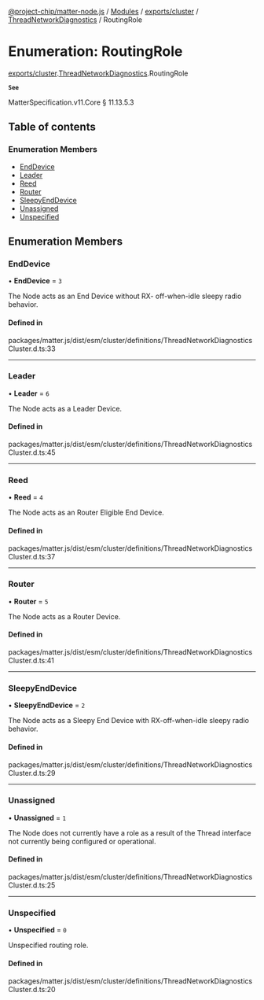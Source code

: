 [@project-chip/matter-node.js](../README.md) / [Modules](../modules.md) / [exports/cluster](../modules/exports_cluster.md) / [ThreadNetworkDiagnostics](../modules/exports_cluster.ThreadNetworkDiagnostics.md) / RoutingRole

# Enumeration: RoutingRole

[exports/cluster](../modules/exports_cluster.md).[ThreadNetworkDiagnostics](../modules/exports_cluster.ThreadNetworkDiagnostics.md).RoutingRole

**`See`**

MatterSpecification.v11.Core § 11.13.5.3

## Table of contents

### Enumeration Members

- [EndDevice](exports_cluster.ThreadNetworkDiagnostics.RoutingRole.md#enddevice)
- [Leader](exports_cluster.ThreadNetworkDiagnostics.RoutingRole.md#leader)
- [Reed](exports_cluster.ThreadNetworkDiagnostics.RoutingRole.md#reed)
- [Router](exports_cluster.ThreadNetworkDiagnostics.RoutingRole.md#router)
- [SleepyEndDevice](exports_cluster.ThreadNetworkDiagnostics.RoutingRole.md#sleepyenddevice)
- [Unassigned](exports_cluster.ThreadNetworkDiagnostics.RoutingRole.md#unassigned)
- [Unspecified](exports_cluster.ThreadNetworkDiagnostics.RoutingRole.md#unspecified)

## Enumeration Members

### EndDevice

• **EndDevice** = ``3``

The Node acts as an End Device without RX- off-when-idle sleepy radio behavior.

#### Defined in

packages/matter.js/dist/esm/cluster/definitions/ThreadNetworkDiagnosticsCluster.d.ts:33

___

### Leader

• **Leader** = ``6``

The Node acts as a Leader Device.

#### Defined in

packages/matter.js/dist/esm/cluster/definitions/ThreadNetworkDiagnosticsCluster.d.ts:45

___

### Reed

• **Reed** = ``4``

The Node acts as an Router Eligible End Device.

#### Defined in

packages/matter.js/dist/esm/cluster/definitions/ThreadNetworkDiagnosticsCluster.d.ts:37

___

### Router

• **Router** = ``5``

The Node acts as a Router Device.

#### Defined in

packages/matter.js/dist/esm/cluster/definitions/ThreadNetworkDiagnosticsCluster.d.ts:41

___

### SleepyEndDevice

• **SleepyEndDevice** = ``2``

The Node acts as a Sleepy End Device with RX-off-when-idle sleepy radio behavior.

#### Defined in

packages/matter.js/dist/esm/cluster/definitions/ThreadNetworkDiagnosticsCluster.d.ts:29

___

### Unassigned

• **Unassigned** = ``1``

The Node does not currently have a role as a result of the Thread interface not currently being configured
or operational.

#### Defined in

packages/matter.js/dist/esm/cluster/definitions/ThreadNetworkDiagnosticsCluster.d.ts:25

___

### Unspecified

• **Unspecified** = ``0``

Unspecified routing role.

#### Defined in

packages/matter.js/dist/esm/cluster/definitions/ThreadNetworkDiagnosticsCluster.d.ts:20
